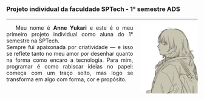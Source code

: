 
### Projeto individual da faculdade SPTech - 1° semestre ADS
---
<img align="right" style="margin-left: 20px" alt="image-gif" width="150" src="image/gif.gif"> 

<p align="left" style="text-align: justify;">
    &nbsp;&nbsp; Meu nome é <b>Anne Yukari</b> e este é o meu primeiro projeto individual como aluna do 1° semestre na SPTech. <br> Sempre fui apaixonada por criatividade — e isso se reflete tanto no meu amor por desenhar quanto na forma como encaro a tecnologia. Para mim, programar é como rabiscar ideias no papel: começa com um traço solto, mas logo se transforma em algo com forma, cor e propósito.
</p>
